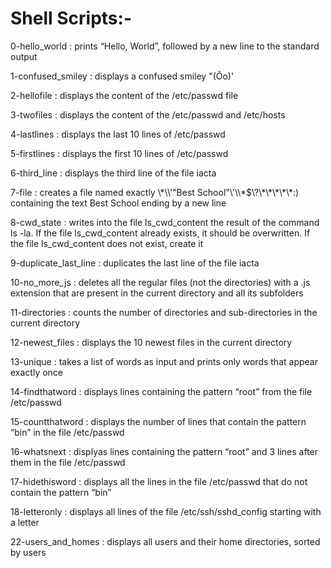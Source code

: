<h1>Shell Scripts:-</h1>
<p>0-hello_world : prints “Hello, World”, followed by a new line to the standard output<br>
<p>1-confused_smiley : displays a confused smiley "(Ôo)'<br>
<p>2-hellofile : displays the content of the /etc/passwd file<br>
<p>3-twofiles : displays the content of the /etc/passwd and /etc/hosts<br>
<p>4-lastlines : displays the last 10 lines of /etc/passwd<br>
<p>5-firstlines : displays the first 10 lines of /etc/passwd<br>
<p>6-third_line :  displays the third line of the file iacta<br>
<p>7-file : creates a file named exactly \*\\'"Best School"\'\\*$\?\*\*\*\*\*:) containing the text Best School ending by a new line<br>
<p>8-cwd_state : writes into the file ls_cwd_content the result of the command ls -la. If the file ls_cwd_content already exists, it should be overwritten. If the file ls_cwd_content does not exist, create it<br>
<p>9-duplicate_last_line : duplicates the last line of the file iacta<br>
<p>10-no_more_js : deletes all the regular files (not the directories) with a .js extension that are present in the current directory and all its subfolders<br>
<p>11-directories : counts the number of directories and sub-directories in the current directory<br>
<p>12-newest_files : displays the 10 newest files in the current directory<br>
<p>13-unique : takes a list of words as input and prints only words that appear exactly once<br>
<p>14-findthatword : displays lines containing the pattern “root” from the file /etc/passwd<br>
<p>15-countthatword : displays the number of lines that contain the pattern “bin” in the file /etc/passwd<br>
<p>16-whatsnext : displyas lines containing the pattern “root” and 3 lines after them in the file /etc/passwd<br>
<p>17-hidethisword : displays all the lines in the file /etc/passwd that do not contain the pattern “bin”<br>
<p>18-letteronly : displays all lines of the file /etc/ssh/sshd_config starting with a letter<br>
<p>22-users_and_homes : displays all users and their home directories, sorted by users<br>
